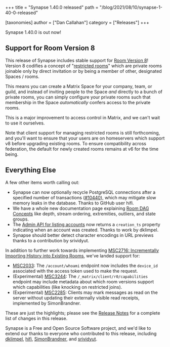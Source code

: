 +++
title = "Synapse 1.40.0 released"
path = "/blog/2021/08/10/synapse-1-40-0-released"

[taxonomies]
author = ["Dan Callahan"]
category = ["Releases"]
+++

Synapse 1.40.0 is out now!

## Support for Room Version 8

This release of Synapse includes stable support for [Room Version 8](https://github.com/matrix-org/matrix-doc/pull/3289)! Version 8 codifies a concept of "[restricted rooms](https://github.com/matrix-org/matrix-doc/pull/3083)" which are private rooms joinable only by direct invitation or by being a member of other, designated Spaces / rooms.

This means you can create a Matrix Space for your company, team, or guild, and instead of inviting people to the Space _and_ directly to a bunch of private rooms, you can simply configure your private rooms such that membership in the Space *automatically* confers access to the private rooms.

This is a major improvement to access control in Matrix, and we can't wait to use it ourselves.

Note that client support for managing restricted rooms is still forthcoming, and you'll want to ensure that your users are on homeservers which support v8 before upgrading existing rooms. To ensure compatibility across federation, the default for newly created rooms remains at v6 for the time being.

## Everything Else

A few other items worth calling out:

- Synapse can now optionally recycle PostgreSQL connections after a specified number of transactions ([#10440](https://github.com/matrix-org/synapse/pull/10440)), which may mitigate slow memory leaks in the database. Thanks to GitHub user hifi.
- We have a whole new documentation page explaining [Room DAG Concepts](https://matrix-org.github.io/synapse/v1.40/development/room-dag-concepts.html) like depth, stream ordering, extremities, outliers, and state groups.
- The [Admin API for listing accounts](https://matrix-org.github.io/synapse/v1.40/admin_api/user_admin_api.html#list-accounts) now returns a `creation_ts` property indicating when an account was created. Thanks to work by dklimpel.
- Synapse should better detect character encodings in URL previews thanks to a contribution by srividyut.

In addition to further work towards implementing [MSC2716: Incrementally Importing History into Existing Rooms](https://github.com/matrix-org/matrix-doc/pull/2716), we've landed support for:

- [MSC2033](https://github.com/matrix-org/matrix-doc/pull/2033): The `/account/whoami` endpoint now includes the `device_id` associated with the access token used to make the request.
- (Experimental) [MSC3244](https://github.com/matrix-org/matrix-doc/pull/3244): The `/_matrix/client/r0/capabilities` endpoint may include metadata about which room versions support which capabilities (like knocking on restricted joins).
- (Experimental) [MSC2285](https://github.com/matrix-org/matrix-doc/pull/2285): Clients may mark messages as read on the server without updating their externally visible read receipts, implemented by SimonBrandner.

These are just the highlights; please see the [Release Notes](https://github.com/matrix-org/synapse/blob/v1.40.0/CHANGES.md) for a complete list of changes in this release.

Synapse is a Free and Open Source Software project, and we'd like to extend our thanks to everyone who contributed to this release, including [dklimpel](https://github.com/dklimpel), [hifi](https://github.com/hifi), [SimonBrandner](https://github.com/SimonBrandner), and [srividyut](https://github.com/srividyut).
